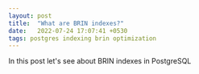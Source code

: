 ```yaml
---
layout: post
title:  "What are BRIN indexes?"
date:   2022-07-24 17:07:41 +0530
tags: postgres indexing brin optimization
---
```


In this post let's see about BRIN indexes in PostgreSQL